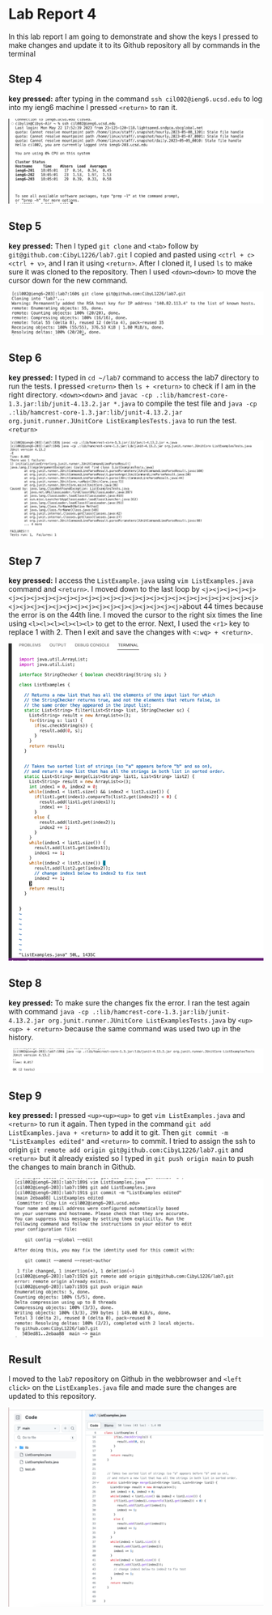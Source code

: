 # Lab Report 4
In this lab report I am going to demonstrate and show the keys I pressed to make changes and update it to its Github repository all by commands in the terminal
## Step 4

**key pressed:** after typing in the command `ssh cil002@ieng6.ucsd.edu` to log into my ieng6 machine I pressed `<return>` to ran it. 

![image](logintoieng6.png)



## Step 5

**key pressed:** Then I typed `git clone` and `<tab>` follow by `git@github.com:CibyL1226/lab7.git` I copied and pasted using `<ctrl + c> <ctrl + v>`, and I ran it using `<return>`. After I cloned it, I used `ls` to make sure it was cloned to the repository. Then I used `<down><down>` to move the cursor down for the new command.
  
![image](clone_lab7.png)
  
## Step 6

**key pressed:** I typed in `cd ~/lab7` command to access the lab7 directory to run the tests. I pressed `<return>` then `ls + <return>` to check if I am in the right directory. `<down><down>` and `javac -cp .:lib/hamcrest-core-1.3.jar:lib/junit-4.13.2.jar *.java` to compile the test file and `java -cp .:lib/hamcrest-core-1.3.jar:lib/junit-4.13.2.jar org.junit.runner.JUnitCore ListExamplesTests.java` to run the test. `<return>`
  
![image](TestFailure.png)

## Step 7

**key pressed:** I access the `ListExample.java` using `vim ListExamples.java` command and `<return>`. I moved down to the last loop by `<j><j><j><j><j><j><j><j><j><j><j><j><j><j><j><j><j><j><j><j><j><j><j><j><j><j><j><j><j><j><j><j><j><j><j><j><j><j><j><j><j><j><j><j>`about 44 times because the error is on the 44th line. I moved the cursor to the right six times the line using `<l><l><l><l><l><l>` to get to the error. Next, I used the `<r1>` key to replace 1 with 2. Then I exit and save the changes with `<:wq> + <return>`.
  
![image](ListExamples.png)

 
## Step 8

**key pressed:** To make sure the changes fix the error. I ran the test again with command `java -cp .:lib/hamcrest-core-1.3.jar:lib/junit-4.13.2.jar org.junit.runner.JUnitCore ListExamplesTests.java` by `<up><up> + <return>` because the same command was used two up in the history.

![image](TestWork.png)
  
## Step 9
**key pressed:** I pressed `<up><up><up>` to get `vim ListExamples.java` and `<return>` to run it again. Then typed in the command `git add ListExamples.java + <return>` to add it to git. Then `git commit -m "ListExamples edited"` and `<return>` to commit. I tried to assign the ssh to origin `git remote add origin git@github.com:CibyL1226/lab7.git` and `<return>` but it already existed so I typed in `git push origin main` to push the changes to main branch in Github. 

![image](push_commit.png)

 

## Result 
I moved to the `lab7` repository on Github in the webbrowser and `<left click>` on the `ListExamples.java` file and made sure the changes are updated to this repository.

![image](repo_changed.png)
